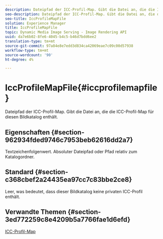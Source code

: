 ```yaml
---
description: Dateipfad der ICC-Profil-Map. Gibt die Datei an, die die ICC-Profil-Map für diesen Bildkatalog enthält.
seo-description: Dateipfad der ICC-Profil-Map. Gibt die Datei an, die die ICC-Profil-Map für diesen Bildkatalog enthält.
seo-title: IccProfileMapFile
solution: Experience Manager
title: IccProfileMapFile
topic: Dynamic Media Image Serving - Image Rendering API
uuid: da7e6b02-8fe6-4045-b4c5-b46d7bdd6ee2
translation-type: tm+mt
source-git-commit: 97a84e8e7edd3d834ca42069eae7c09c00d57938
workflow-type: tm+mt
source-wordcount: '90'
ht-degree: 4%

---
```



# IccProfileMapFile{#iccprofilemapfile}

Dateipfad der ICC-Profil-Map. Gibt die Datei an, die die ICC-Profil-Map für diesen Bildkatalog enthält.

## Eigenschaften {#section-962934fded9746c7953beb62616dd2a7}

Textzeichenfolgenwert. Absoluter Dateipfad oder Pfad relativ zum Katalogordner.

## Standard {#section-c368cbef2a24435ea97cc7c83bbe2ce8}

Leer, was bedeutet, dass dieser Bildkatalog keine privaten ICC-Profil enthält.

## Verwandte Themen {#section-3ed772259c8e4209b5a7766fae1d6efd}

[ICC-Profil-Map](../../../../../is-api/image-catalog/image-serving-api-ref/c-image-catalog-reference/c-icc-profile-map-reference/c-icc-profile-map-reference.md#concept-57b9148ce55249cd825cb7ee19ed057c)
